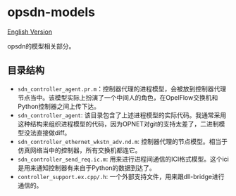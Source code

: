 # opsdn-models
[English Version](./README.md)

opsdn的模型相关部分。

## 目录结构
- `sdn_controller_agent.pr.m`：控制器代理的进程模型，会被放到控制器代理节点当中。该模型实际上扮演了一个中间人的角色，在OpelFlow交换机和Python控制器之间上传下达。
- `sdn_controller_agent`: 该目录包含了上述进程模型的实际代码。我通常采用这种结构来组织进程模型的代码，因为OPNET对git的支持太差了，二进制模型没法直接做diff。
- `sdn_controller_ethernet_wkstn_adv.nd.m`: 控制器代理的节点模型。相当于仿真网络当中的控制器，所有交换机都连它。
- `sdn_controller_send_req.ic.m`: 用来进行进程间通信的ICI格式模型。这个ici是用来通知控制器有来自于Python的数据到达了。
- `controller_support.ex.cpp/.h`: 一个外部支持文件，用来跟dll-bridge进行通信的。